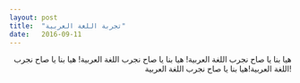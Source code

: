 ```yaml
---
layout: post
title:  "تجربة اللغة العربية"
date:   2016-09-11
---
```


<p style="text-align: right">
هيا بنا يا صاح نجرب اللغة العربية!
هيا بنا يا صاح نجرب اللغة العربية! هيا بنا يا صاح نجرب اللغة العربية!هيا بنا يا صاح نجرب اللغة العربية!




</p>